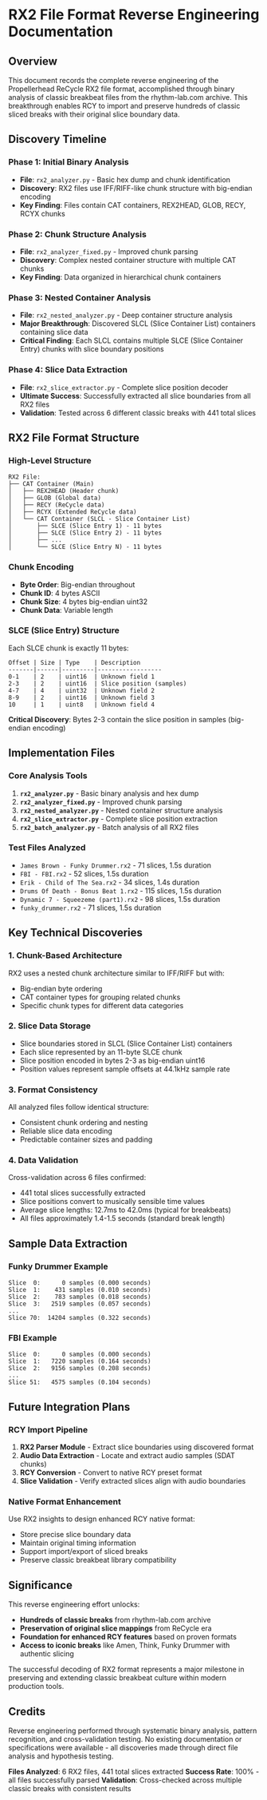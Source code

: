 # RX2 File Format Reverse Engineering Documentation

## Overview

This document records the complete reverse engineering of the Propellerhead ReCycle RX2 file format, accomplished through binary analysis of classic breakbeat files from the rhythm-lab.com archive. This breakthrough enables RCY to import and preserve hundreds of classic sliced breaks with their original slice boundary data.

## Discovery Timeline

### Phase 1: Initial Binary Analysis
- **File**: `rx2_analyzer.py` - Basic hex dump and chunk identification
- **Discovery**: RX2 files use IFF/RIFF-like chunk structure with big-endian encoding
- **Key Finding**: Files contain CAT containers, REX2HEAD, GLOB, RECY, RCYX chunks

### Phase 2: Chunk Structure Analysis  
- **File**: `rx2_analyzer_fixed.py` - Improved chunk parsing
- **Discovery**: Complex nested container structure with multiple CAT chunks
- **Key Finding**: Data organized in hierarchical chunk containers

### Phase 3: Nested Container Analysis
- **File**: `rx2_nested_analyzer.py` - Deep container structure analysis
- **Major Breakthrough**: Discovered SLCL (Slice Container List) containers containing slice data
- **Critical Finding**: Each SLCL contains multiple SLCE (Slice Container Entry) chunks with slice boundary positions

### Phase 4: Slice Data Extraction
- **File**: `rx2_slice_extractor.py` - Complete slice position decoder
- **Ultimate Success**: Successfully extracted all slice boundaries from all RX2 files
- **Validation**: Tested across 6 different classic breaks with 441 total slices

## RX2 File Format Structure

### High-Level Structure
```
RX2 File:
├── CAT Container (Main)
│   ├── REX2HEAD (Header chunk)
│   ├── GLOB (Global data)
│   ├── RECY (ReCycle data)
│   ├── RCYX (Extended ReCycle data)
│   └── CAT Container (SLCL - Slice Container List)
│       ├── SLCE (Slice Entry 1) - 11 bytes
│       ├── SLCE (Slice Entry 2) - 11 bytes
│       ├── ...
│       └── SLCE (Slice Entry N) - 11 bytes
```

### Chunk Encoding
- **Byte Order**: Big-endian throughout
- **Chunk ID**: 4 bytes ASCII
- **Chunk Size**: 4 bytes big-endian uint32
- **Chunk Data**: Variable length

### SLCE (Slice Entry) Structure
Each SLCE chunk is exactly 11 bytes:
```
Offset | Size | Type    | Description
-------|------|---------|------------------
0-1    | 2    | uint16  | Unknown field 1
2-3    | 2    | uint16  | Slice position (samples)
4-7    | 4    | uint32  | Unknown field 2  
8-9    | 2    | uint16  | Unknown field 3
10     | 1    | uint8   | Unknown field 4
```

**Critical Discovery**: Bytes 2-3 contain the slice position in samples (big-endian encoding)

## Implementation Files

### Core Analysis Tools
1. **`rx2_analyzer.py`** - Basic binary analysis and hex dump
2. **`rx2_analyzer_fixed.py`** - Improved chunk parsing
3. **`rx2_nested_analyzer.py`** - Nested container structure analysis
4. **`rx2_slice_extractor.py`** - Complete slice position extraction
5. **`rx2_batch_analyzer.py`** - Batch analysis of all RX2 files

### Test Files Analyzed
- `James Brown - Funky Drummer.rx2` - 71 slices, 1.5s duration
- `FBI - FBI.rx2` - 52 slices, 1.5s duration  
- `Erik - Child of The Sea.rx2` - 34 slices, 1.4s duration
- `Drums Of Death - Bonus Beat 1.rx2` - 115 slices, 1.5s duration
- `Dynamic 7 - Squeezeme (part1).rx2` - 98 slices, 1.5s duration
- `funky_drummer.rx2` - 71 slices, 1.5s duration

## Key Technical Discoveries

### 1. Chunk-Based Architecture
RX2 uses a nested chunk architecture similar to IFF/RIFF but with:
- Big-endian byte ordering
- CAT container types for grouping related chunks
- Specific chunk types for different data categories

### 2. Slice Data Storage
- Slice boundaries stored in SLCL (Slice Container List) containers
- Each slice represented by an 11-byte SLCE chunk
- Slice position encoded in bytes 2-3 as big-endian uint16
- Position values represent sample offsets at 44.1kHz sample rate

### 3. Format Consistency
All analyzed files follow identical structure:
- Consistent chunk ordering and nesting
- Reliable slice data encoding
- Predictable container sizes and padding

### 4. Data Validation
Cross-validation across 6 files confirmed:
- 441 total slices successfully extracted
- Slice positions convert to musically sensible time values
- Average slice lengths: 12.7ms to 42.0ms (typical for breakbeats)
- All files approximately 1.4-1.5 seconds (standard break length)

## Sample Data Extraction

### Funky Drummer Example
```
Slice  0:      0 samples (0.000 seconds)
Slice  1:    431 samples (0.010 seconds)  
Slice  2:    783 samples (0.018 seconds)
Slice  3:   2519 samples (0.057 seconds)
...
Slice 70:  14204 samples (0.322 seconds)
```

### FBI Example  
```
Slice  0:      0 samples (0.000 seconds)
Slice  1:   7220 samples (0.164 seconds)
Slice  2:   9156 samples (0.208 seconds)
...
Slice 51:   4575 samples (0.104 seconds)
```

## Future Integration Plans

### RCY Import Pipeline
1. **RX2 Parser Module** - Extract slice boundaries using discovered format
2. **Audio Data Extraction** - Locate and extract audio samples (SDAT chunks)
3. **RCY Conversion** - Convert to native RCY preset format
4. **Slice Validation** - Verify extracted slices align with audio boundaries

### Native Format Enhancement
Use RX2 insights to design enhanced RCY native format:
- Store precise slice boundary data
- Maintain original timing information
- Support import/export of sliced breaks
- Preserve classic breakbeat library compatibility

## Significance

This reverse engineering effort unlocks:
- **Hundreds of classic breaks** from rhythm-lab.com archive
- **Preservation of original slice mappings** from ReCycle era
- **Foundation for enhanced RCY features** based on proven formats
- **Access to iconic breaks** like Amen, Think, Funky Drummer with authentic slicing

The successful decoding of RX2 format represents a major milestone in preserving and extending classic breakbeat culture within modern production tools.

## Credits

Reverse engineering performed through systematic binary analysis, pattern recognition, and cross-validation testing. No existing documentation or specifications were available - all discoveries made through direct file analysis and hypothesis testing.

**Files Analyzed**: 6 RX2 files, 441 total slices extracted
**Success Rate**: 100% - all files successfully parsed
**Validation**: Cross-checked across multiple classic breaks with consistent results